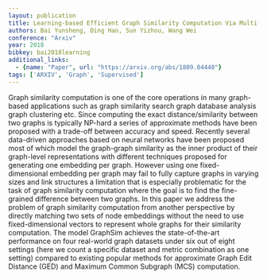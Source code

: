 ```yaml
---
layout: publication
title: Learning-based Efficient Graph Similarity Computation Via Multi-scale Convolutional Set Matching
authors: Bai Yunsheng, Ding Hao, Sun Yizhou, Wang Wei
conference: "Arxiv"
year: 2018
bibkey: bai2018learning
additional_links:
  - {name: "Paper", url: "https://arxiv.org/abs/1809.04440"}
tags: ['ARXIV', 'Graph', 'Supervised']
---
```

Graph similarity computation is one of the core operations in many graph-based applications such as graph similarity search graph database analysis graph clustering etc. Since computing the exact distance/similarity between two graphs is typically NP-hard a series of approximate methods have been proposed with a trade-off between accuracy and speed. Recently several data-driven approaches based on neural networks have been proposed most of which model the graph-graph similarity as the inner product of their graph-level representations with different techniques proposed for generating one embedding per graph. However using one fixed-dimensional embedding per graph may fail to fully capture graphs in varying sizes and link structures a limitation that is especially problematic for the task of graph similarity computation where the goal is to find the fine-grained difference between two graphs. In this paper we address the problem of graph similarity computation from another perspective by directly matching two sets of node embeddings without the need to use fixed-dimensional vectors to represent whole graphs for their similarity computation. The model GraphSim achieves the state-of-the-art performance on four real-world graph datasets under six out of eight settings (here we count a specific dataset and metric combination as one setting) compared to existing popular methods for approximate Graph Edit Distance (GED) and Maximum Common Subgraph (MCS) computation.
